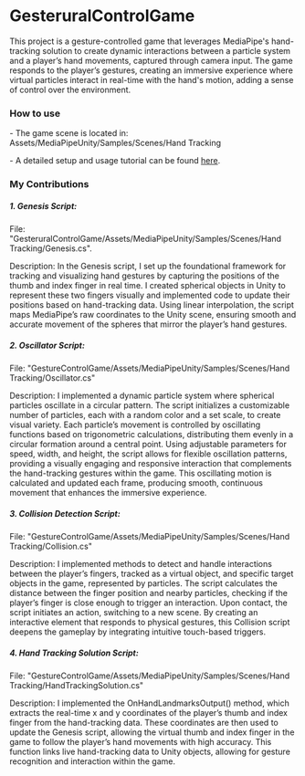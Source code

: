 # GesteruralControlGame
<p>This project is a gesture-controlled game that leverages MediaPipe's hand-tracking solution to create dynamic interactions between a particle system and a player’s hand movements, captured through camera input. The game responds to the player’s gestures, creating an immersive experience where virtual particles interact in real-time with the hand's motion, adding a sense of control over the environment. </p>

<h3> How to use </h3>
<p> - The game scene is located in: Assets/MediaPipeUnity/Samples/Scenes/Hand Tracking </p>
<p> - A detailed setup and usage tutorial can be found <a href="https://docs.google.com/document/d/1xZUi6wgtHe7gNXyvabZyk1M_NbhicoJHUrs2kmHQInA/edit?usp=sharing">here</a>.</p>

<h3>My Contributions </h3>
<h5>1. Genesis Script: </h5>
<p> File: "GesteruralControlGame/Assets/MediaPipeUnity/Samples/Scenes/Hand Tracking/Genesis.cs". </p>
<p> Description: In the Genesis script, I set up the foundational framework for tracking and visualizing hand gestures by capturing the positions of the thumb and index finger in real time. I created spherical objects in Unity to represent these two fingers visually and implemented code to update their positions based on hand-tracking data. Using linear interpolation, the script maps MediaPipe’s raw coordinates to the Unity scene, ensuring smooth and accurate movement of the spheres that mirror the player’s hand gestures. </p>

<h5>2. Oscillator Script: </h5>
<p> File: "GestureControlGame/Assets/MediaPipeUnity/Samples/Scenes/Hand Tracking/Oscillator.cs" </p>
<p> Description: I implemented a dynamic particle system where spherical particles oscillate in a circular pattern. The script initializes a customizable number of particles, each with a random color and a set scale, to create visual variety. Each particle’s movement is controlled by oscillating functions based on trigonometric calculations, distributing them evenly in a circular formation around a central point. Using adjustable parameters for speed, width, and height, the script allows for flexible oscillation patterns, providing a visually engaging and responsive interaction that complements the hand-tracking gestures within the game. This oscillating motion is calculated and updated each frame, producing smooth, continuous movement that enhances the immersive experience. </p>

<h5>3. Collision Detection Script: </h5>
<p> File: "GestureControlGame/Assets/MediaPipeUnity/Samples/Scenes/Hand Tracking/Collision.cs" </p>
<p> Description: I implemented methods to detect and handle interactions between the player’s fingers, tracked as a virtual object, and specific target objects in the game, represented by particles. The script calculates the distance between the finger position and nearby particles, checking if the player’s finger is close enough to trigger an interaction. Upon contact, the script initiates an action, switching to a new scene. By creating an interactive element that responds to physical gestures, this Collision script deepens the gameplay by integrating intuitive touch-based triggers. </p>

<h5>4. Hand Tracking Solution Script: </h5>
<p> File: "GestureControlGame/Assets/MediaPipeUnity/Samples/Scenes/Hand Tracking/HandTrackingSolution.cs" </p>
<p> Description: I implemented the OnHandLandmarksOutput() method, which extracts the real-time x and y coordinates of the player’s thumb and index finger from the hand-tracking data. These coordinates are then used to update the Genesis script, allowing the virtual thumb and index finger in the game to follow the player’s hand movements with high accuracy. This function links live hand-tracking data to Unity objects, allowing for gesture recognition and interaction within the game. </p>



 
